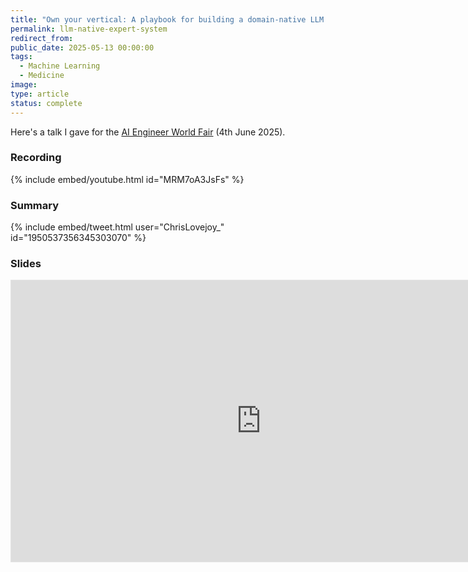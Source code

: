 ```yaml
---
title: "Own your vertical: A playbook for building a domain-native LLM application"
permalink: llm-native-expert-system
redirect_from:
public_date: 2025-05-13 00:00:00
tags:
  - Machine Learning
  - Medicine
image:
type: article
status: complete
---
```


Here's a talk I gave for the [AI Engineer World Fair](https://www.ai.engineer/) (4th June 2025).

### Recording
{% include embed/youtube.html id="MRM7oA3JsFs" %}

### Summary
{% include embed/tweet.html user="ChrisLovejoy_" id="1950537356345303070" %}

### Slides
<iframe style="border: 1px solid rgba(0, 0, 0, 0.1);" width="800" height="450" src="https://embed.figma.com/slides/9ImeM5Q6J5Ql5FW576A9NM/Own-your-vertical?node-id=5-178&embed-host=share" allowfullscreen></iframe>
